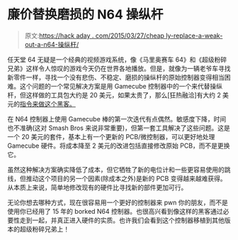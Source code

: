 # 廉价替换磨损的 N64 操纵杆

> 原文:[https://hack aday . com/2015/03/27/cheap ly-replace-a-weak-out-a-n64-操纵杆/](https://hackaday.com/2015/03/27/inexpensively-replace-a-worn-out-n64-joystick/)

任天堂 64 无疑是一个经典的视频游戏系统，像《马里奥赛车 64》和《超级粉碎兄弟》这样令人惊叹的游戏今天仍在世界各地播放。但是，就像为一辆老爷车寻找新零件一样，寻找一个没有悲伤、不稳定、磨损的操纵杆的原始控制器变得相当困难。这个问题的一个常见解决方案是用 Gamecube 控制器中的一个来代替操纵杆，但这样做的工具包大约是 20 美元，如果太贵了，那么[狂热融洽]有大约 2 美元的[指令来做这个黑客。](http://freneticrapport.blogspot.com/2015/03/n64-gc-replacement-stick-controller-ic.html)

在 N64 控制器上使用 Gamecube 棒的第一次迭代有点偶然。敏感度下降，时间也不准确(这对 Smash Bros 来说非常重要)，但第一套工具解决了这些问题。这是一个 20 美元的套件，基本上有一个更新的 PCB/微控制器，可以更好地处理 Gamecube 硬件。将成本降至 2 美元的改进包括直接修改原始 PCB，而不是更换它。

虽然这种解决方案确实降低了成本，但它牺牲了新的电位计和一些更容易使用的跳线，但推动这个项目的另一个因素(除成本之外)是新的 PCB 变得越来越难获得。从本质上来说，简单地修改现有的硬件比寻找新的部件更加可行。

无论你想去哪种方式，现在很容易用一个更好的控制器来 pwn 你的朋友，而不是使用你已经用了 15 年的 borked N64 控制器。也很高兴看到像这样的黑客通过必要性走到一起，并真正进入硬件的实质。也许我们会看到这个控制器移植到其他版本的超级粉碎兄弟上！